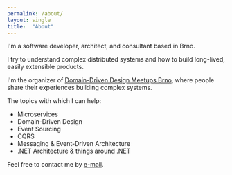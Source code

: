 ```yaml
---
permalink: /about/
layout: single
title:  "About"
---
```


 
I'm a software developer, architect, and consultant based in Brno. 

I try to understand complex distributed systems and how to build long-lived, easily extensible products.

I'm the organizer of [Domain-Driven Design Meetups Brno](https://www.meetup.com/domain-driven-design-meetups-brno/), where people share their experiences building complex systems.

The topics with which I can help:
* Microservices
* Domain-Driven Design
* Event Sourcing
* CQRS
* Messaging & Event-Driven Architecture
* .NET Architecture & things around .NET


Feel free to contact me by [e-mail](mailto:jurasek.tomas@gmail.com).
